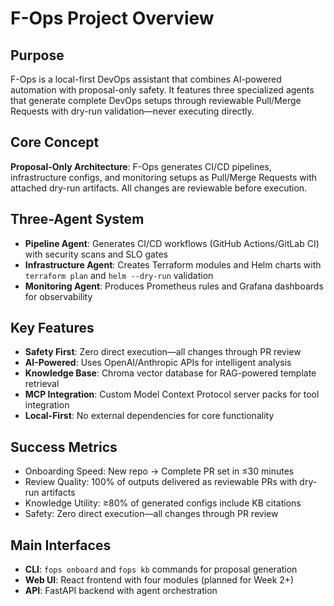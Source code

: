 # F-Ops Project Overview

## Purpose
F-Ops is a local-first DevOps assistant that combines AI-powered automation with proposal-only safety. It features three specialized agents that generate complete DevOps setups through reviewable Pull/Merge Requests with dry-run validation—never executing directly.

## Core Concept
**Proposal-Only Architecture**: F-Ops generates CI/CD pipelines, infrastructure configs, and monitoring setups as Pull/Merge Requests with attached dry-run artifacts. All changes are reviewable before execution.

## Three-Agent System
- **Pipeline Agent**: Generates CI/CD workflows (GitHub Actions/GitLab CI) with security scans and SLO gates
- **Infrastructure Agent**: Creates Terraform modules and Helm charts with `terraform plan` and `helm --dry-run` validation  
- **Monitoring Agent**: Produces Prometheus rules and Grafana dashboards for observability

## Key Features
- **Safety First**: Zero direct execution—all changes through PR review
- **AI-Powered**: Uses OpenAI/Anthropic APIs for intelligent analysis
- **Knowledge Base**: Chroma vector database for RAG-powered template retrieval
- **MCP Integration**: Custom Model Context Protocol server packs for tool integration
- **Local-First**: No external dependencies for core functionality

## Success Metrics
- Onboarding Speed: New repo → Complete PR set in ≤30 minutes
- Review Quality: 100% of outputs delivered as reviewable PRs with dry-run artifacts
- Knowledge Utility: ≥80% of generated configs include KB citations
- Safety: Zero direct execution—all changes through PR review

## Main Interfaces
- **CLI**: `fops onboard` and `fops kb` commands for proposal generation
- **Web UI**: React frontend with four modules (planned for Week 2+)
- **API**: FastAPI backend with agent orchestration